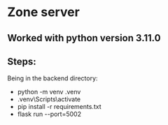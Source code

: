 # Zone server

## Worked with python version 3.11.0

## Steps:
Being in the backend directory:
- python -m venv .venv 
- .venv\Scripts\activate  
- pip install -r requirements.txt
- flask run --port=5002    


